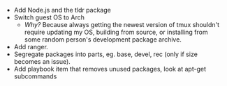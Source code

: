* Add Node.js and the tldr package
* Switch guest OS to Arch
  - *Why?* Because always getting the newest version of tmux shouldn't require
    updating my OS, building from source, or installing from some random
    person's development package archive.
* Add ranger.
* Segregate packages into parts, eg. base, devel, rec (only if size becomes an issue).
* Add playbook item that removes unused packages, look at apt-get subcommands
